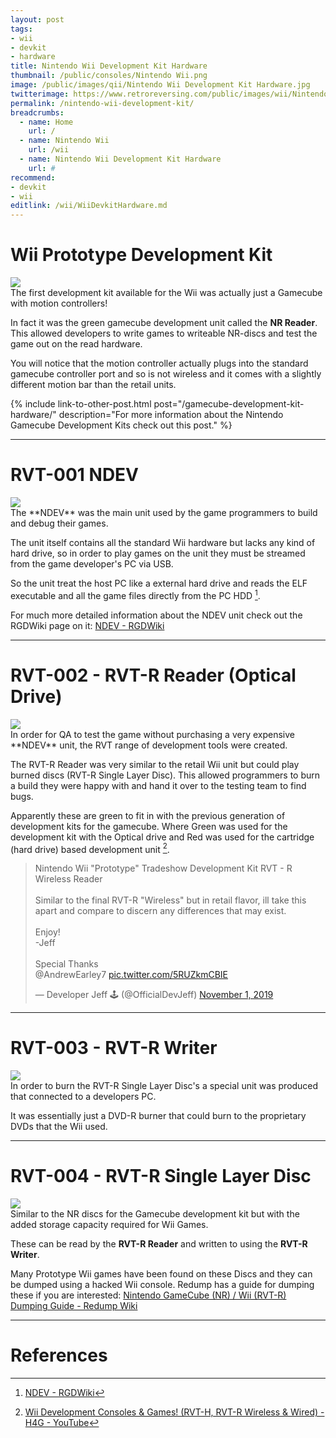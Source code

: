 ```yaml
---
layout: post
tags: 
- wii
- devkit
- hardware
title: Nintendo Wii Development Kit Hardware
thumbnail: /public/consoles/Nintendo Wii.png
image: /public/images/qii/Nintendo Wii Development Kit Hardware.jpg
twitterimage: https://www.retroreversing.com/public/images/wii/Nintendo Wii Development Kit Hardware.jpg
permalink: /nintendo-wii-development-kit/
breadcrumbs:
  - name: Home
    url: /
  - name: Nintendo Wii
    url: /wii
  - name: Nintendo Wii Development Kit Hardware
    url: #
recommend: 
- devkit
- wii
editlink: /wii/WiiDevkitHardware.md
---
```


# Wii Prototype Development Kit
<section class="postSection">
    <img src="/public/images/wii/Wii Prototype Development Kit.jpeg" class="wow slideInLeft postImage" />

 <div markdown="1">
The first development kit available for the Wii was actually just a Gamecube with motion controllers!

In fact it was the green gamecube development unit called the **NR Reader**. This allowed developers to write games to writeable NR-discs and test the game out on the read hardware.

You will notice that the motion controller actually plugs into the standard gamecube controller port and so is not wireless and it comes with a slightly different motion bar than the retail units.

 </div>
</section> 

{% include link-to-other-post.html post="/gamecube-development-kit-hardware/" description="For more information about the Nintendo Gamecube Development Kits check out this post." %}

---
# RVT-001 NDEV

<section class="postSection">
    <img src="/public/images/wii/NDEV.jpg" class="wow slideInLeft postImage" />

 <div markdown="1">
The **NDEV** was the main unit used by the game programmers to build and debug their games.

The unit itself contains all the standard Wii hardware but lacks any kind of hard drive, so in order to play games on the unit they must be streamed from the game developer's PC via USB.

So the unit treat the host PC like a external hard drive and reads the ELF executable and all the game files directly from the PC HDD [^2].
 </div>
</section> 

For much more detailed information about the NDEV unit check out the RGDWiki page on it:
[NDEV - RGDWiki](https://wiki.mariocube.com/index.php/NDEV)

---
# RVT-002 - RVT-R Reader (Optical Drive)
<section class="postSection">
    <img src="/public/images/wii/RVT-R Reader.jpg" class="wow slideInLeft postImage" />

 <div markdown="1">
In order for QA to test the game without purchasing a very expensive **NDEV** unit, the RVT range of development tools were created.

The RVT-R Reader was very similar to the retail Wii unit but could play burned discs (RVT-R Single Layer Disc). This allowed programmers to burn a build they were happy with and hand it over to the testing team to find bugs.

Apparently these are green to fit in with the previous generation of development kits for the gamecube. Where Green was used for the development kit with the Optical drive and Red was used for the cartridge (hard drive) based development unit [^1].
 </div>
</section> 

<blockquote class="twitter-tweet"><p lang="en" dir="ltr">Nintendo Wii &quot;Prototype&quot; Tradeshow Development Kit RVT - R Wireless Reader <br><br>Similar to the final RVT-R &quot;Wireless&quot; but in retail flavor, ill take this apart and compare to discern any differences that may exist. <br><br>Enjoy!<br>-Jeff<br><br>Special Thanks <br>@AndrewEarley7 <a href="https://t.co/5RUZkmCBIE">pic.twitter.com/5RUZkmCBIE</a></p>&mdash; Developer Jeff 🕹️ (@OfficialDevJeff) <a href="https://twitter.com/OfficialDevJeff/status/1190400093205254146?ref_src=twsrc%5Etfw">November 1, 2019</a></blockquote> <script async src="https://platform.twitter.com/widgets.js" charset="utf-8"></script>

---
# RVT-003 - RVT-R Writer
<section class="postSection">
    <img src="/public/images/wii/RVT-R Writer.jpg" class="wow slideInLeft postImage" />

 <div markdown="1">
In order to burn the RVT-R Single Layer Disc's a special unit was produced that connected to a developers PC.

It was essentially just a DVD-R burner that could burn to the proprietary DVDs that the Wii used.
 </div>
</section> 

---
# RVT-004 - RVT-R Single Layer Disc

<section class="postSection">
    <img src="/public/images/wii/RVT-R Single Layer Disc.jpg" class="wow slideInLeft postImage" />

 <div markdown="1">
Similar to the NR discs for the Gamecube development kit but with the added storage capacity required for Wii Games.

These can be read by the **RVT-R Reader** and written to using the **RVT-R Writer**.
 
Many Prototype Wii games have been found on these Discs and they can be dumped using a hacked Wii console. Redump has a guide for dumping these if you are interested: [Nintendo GameCube (NR) / Wii (RVT-R) Dumping Guide - Redump Wiki](http://wiki.redump.org/index.php?title=Nintendo_GameCube_(NR)_/_Wii_(RVT-R)_Dumping_Guide)
</div>
</section> 

---
# References
[^1]: [Wii Development Consoles & Games! (RVT-H, RVT-R Wireless & Wired) - H4G - YouTube](https://www.youtube.com/watch?v=uNKoiJaieXQ)
[^2]: [NDEV - RGDWiki](https://wiki.mariocube.com/index.php/NDEV)
